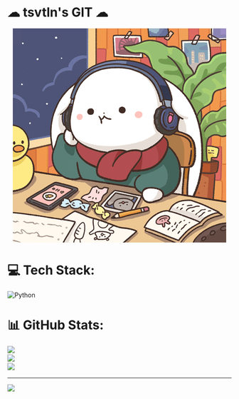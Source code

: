 # ☁ tsvtln's GIT ☁
<p align="center">
  <img src="https://raw.githubusercontent.com/tsvtln/tsvtln/main/image_one.gif" />
</p>


# 💻 Tech Stack:
![Python](https://img.shields.io/badge/python-3670A0?style=for-the-badge&logo=python&logoColor=ffdd54)
# 📊 GitHub Stats:
![](https://github-readme-stats.vercel.app/api?username=tsvtln&theme=highcontrast&hide_border=false&include_all_commits=true&count_private=true)<br/>
![](https://github-readme-streak-stats.herokuapp.com/?user=tsvtln&theme=highcontrast&hide_border=false)<br/>
![](https://github-readme-stats.vercel.app/api/top-langs/?username=tsvtln&theme=highcontrast&hide_border=false&include_all_commits=true&count_private=true&layout=compact)

---
[![](https://visitcount.itsvg.in/api?id=tsvtln&label=You%20are%20visitor%20number&color=0&pretty=true)](https://visitcount.itsvg.in)
